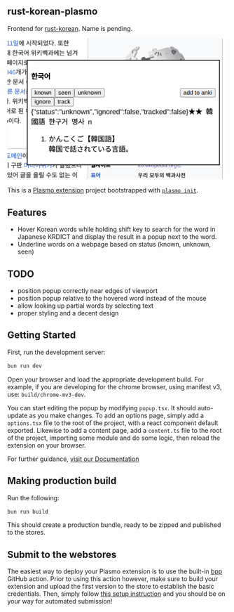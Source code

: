 ## rust-korean-plasmo
Frontend for [rust-korean](https://github.com/geoals/rust-korean).
Name is pending.

![demo img](demo.png)

This is a [Plasmo extension](https://docs.plasmo.com/) project bootstrapped with [`plasmo init`](https://www.npmjs.com/package/plasmo).

## Features
- Hover Korean words while holding shift key to search for the word in Japanese KRDICT and display the result in a popup next to the word.
- Underline words on a webpage based on status (known, unknown, seen)

## TODO

- position popup correctly near edges of viewport
- position popup relative to the hovered word instead of the mouse
- allow looking up partial words by selecting text
- proper styling and a decent design

## Getting Started

First, run the development server:

```bash
bun run dev
```

Open your browser and load the appropriate development build. For example, if you are developing for the chrome browser, using manifest v3, use: `build/chrome-mv3-dev`.

You can start editing the popup by modifying `popup.tsx`. It should auto-update as you make changes. To add an options page, simply add a `options.tsx` file to the root of the project, with a react component default exported. Likewise to add a content page, add a `content.ts` file to the root of the project, importing some module and do some logic, then reload the extension on your browser.

For further guidance, [visit our Documentation](https://docs.plasmo.com/)

## Making production build

Run the following:

```bash
bun run build
```

This should create a production bundle, ready to be zipped and published to the stores.

## Submit to the webstores

The easiest way to deploy your Plasmo extension is to use the built-in [bpp](https://bpp.browser.market) GitHub action. Prior to using this action however, make sure to build your extension and upload the first version to the store to establish the basic credentials. Then, simply follow [this setup instruction](https://docs.plasmo.com/framework/workflows/submit) and you should be on your way for automated submission!
